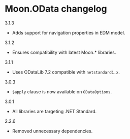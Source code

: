 # Moon.OData changelog

3.1.3

- Adds support for navigation properties in EDM model.

3.1.2

- Ensures compatibility with latest Moon.* libraries.

3.1.1

- Uses ODataLib 7.2 compatible with `netstandard1.x`.

3.0.3

- `$apply` clause is now available on `ODataOptions`.

3.0.1

- All libraries are targeting .NET Standard.

2.2.6

- Removed unnecessary dependencies.